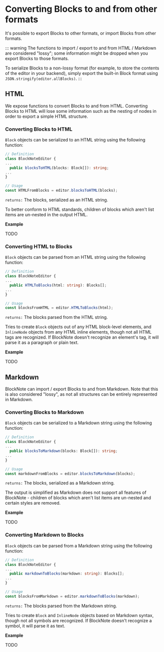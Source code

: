 # Converting Blocks to and from other formats

It's possible to export Blocks to other formats, or import Blocks from other formats.

::: warning
The functions to import / export to and from HTML / Markdown are considered "lossy"; some information might be dropped when you export Blocks to those formats.

To serialize Blocks to a non-lossy format (for example, to store the contents of the editor in your backend), simply export the built-in Block format using `JSON.stringify(editor.allBlocks)`.
:::

## HTML

We expose functions to convert Blocks to and from HTML. Converting Blocks to HTML will lose some information such as the nesting of nodes in order to export a simple HTML structure.

### Converting Blocks to HTML

`Block` objects can be serialized to an HTML string using the following function:

```typescript
// Definition
class BlockNoteEditor {
...
  public blocksToHTML(blocks: Block[]): string;
...
}

// Usage
const HTMLFromBlocks = editor.blocksToHTML(blocks);
```

`returns:` The blocks, serialized as an HTML string.

To better conform to HTML standards, children of blocks which aren't list items are un-nested in the output HTML.

**Example**

TODO

### Converting HTML to Blocks

`Block` objects can be parsed from an HTML string using the following function:

```typescript
// Definition
class BlockNoteEditor {
...
  public HTMLToBlocks(html: string): Blocks[];
...
}

// Usage
const blocksFromHTML = editor.HTMLToBlocks(html);
```

`returns:` The blocks parsed from the HTML string.

Tries to create `Block` objects out of any HTML block-level elements, and `InlineNode` objects from any HTML inline elements, though not all HTML tags are recognized. If BlockNote doesn't recognize an element's tag, it will parse it as a paragraph or plain text.

**Example**

TODO

## Markdown

BlockNote can import / export Blocks to and from Markdown. Note that this is also considered "lossy", as not all structures can be entirely represented in Markdown.

### Converting Blocks to Markdown

`Block` objects can be serialized to a Markdown string using the following function:

```typescript
// Definition
class BlockNoteEditor {
...
  public blocksToMarkdown(blocks: Block[]): string;
...
}

// Usage
const markdownFromBlocks = editor.blocksToMarkdown(blocks);
```

`returns:` The blocks, serialized as a Markdown string.

The output is simplified as Markdown does not support all features of BlockNote - children of blocks which aren't list items are un-nested and certain styles are removed.

**Example**

TODO

### Converting Markdown to Blocks

`Block` objects can be parsed from a Markdown string using the following function:

```typescript
// Definition
class BlockNoteEditor {
...
  public markdownToBlocks(markdown: string): Blocks[];
...
}

// Usage
const blocksFromMarkdown = editor.markdownToBlocks(markdown);
```

`returns:` The blocks parsed from the Markdown string.

Tries to create `Block` and `InlineNode` objects based on Markdown syntax, though not all symbols are recognized. If BlockNote doesn't recognize a symbol, it will parse it as text.

**Example**

TODO
